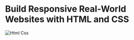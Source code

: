 # Build Responsive Real-World Websites with HTML and CSS

![Html   Css](https://user-images.githubusercontent.com/114239399/192281187-ad45f32b-3b52-4b2d-95fb-d1a87c6a48fb.jpg)

